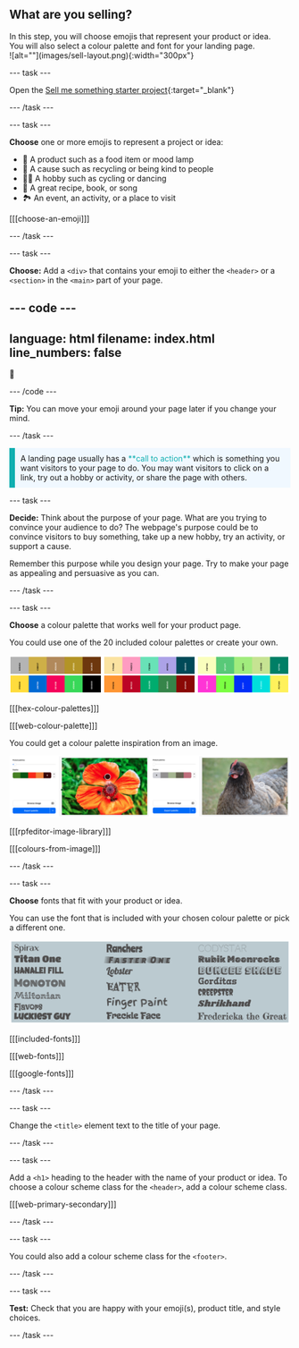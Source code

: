 ## What are you selling?

<div style="display: flex; flex-wrap: wrap">
<div style="flex-basis: 200px; flex-grow: 1; margin-right: 15px;">
In this step, you will choose emojis that represent your product or idea. You will also select a colour palette and font for your landing page. 
</div>
<div>
![alt=""](images/sell-layout.png){:width="300px"}
</div>
</div>

\--- task ---

Open the [Sell me something starter project](https://editor.raspberrypi.org/en/projects/sell-me-something-starter){:target="_blank"}

\--- /task ---

\--- task ---

**Choose** one or more emojis to represent a project or idea:

- 🧁 A product such as a food item or mood lamp
- 💝 A cause such as recycling or being kind to people
- 💃🏿 A hobby such as cycling or dancing
- 🍰 A great recipe, book, or song
- 🏞️ An event, an activity, or a place to visit

[[[choose-an-emoji]]]

\--- /task ---

\--- task ---

**Choose:** Add a `<div>` that contains your emoji to either the `<header>` or a `<section>` in the `<main>` part of your page.

## --- code ---

language: html
filename: index.html
line_numbers: false
--------------------------------------------------------

<div class="hugefont"> 
🦋
</div>

\--- /code ---

**Tip:** You can move your emoji around your page later if you change your mind.

\--- /task ---

<p style="border-left: solid; border-width:10px; border-color: #0faeb0; background-color: aliceblue; padding: 10px;">
A landing page usually has a <span style="color: #0faeb0">**call to action**</span> which is something you want visitors to your page to do. You may want visitors to click on a link, try out a hobby or activity, or share the page with others.  
</p>

\--- task ---

**Decide:** Think about the purpose of your page. What are you trying to convince your audience to do? The webpage's purpose could be to convince visitors to buy something, take up a new hobby, try an activity, or support a cause.

Remember this purpose while you design your page. Try to make your page as appealing and persuasive as you can.

\--- /task ---

\--- task ---

**Choose** a colour palette that works well for your product page.

You could use one of the 20 included colour palettes or create your own.

![A strip of six colour palettes that are some of the 20 included in the starter project.](images/palette-examples.png)

[[[hex-colour-palettes]]]

[[[web-colour-palette]]]

You could get a colour palette inspiration from an image.

![Two examples of images and their matching colour palettes.](images/image-palette.png)

[[[rpfeditor-image-library]]]

[[[colours-from-image]]]

\--- /task ---

\--- task ---

**Choose** fonts that fit with your product or idea.

You can use the font that is included with your chosen colour palette or pick a different one.

![Examples of the fonts available in the starter project. Each font title is written using the font style.](images/font-examples.png)

[[[included-fonts]]]

[[[web-fonts]]]

[[[google-fonts]]]

\--- /task ---

\--- task ---

Change the `<title>` element text to the title of your page.

\--- /task ---

\--- task ---

Add a `<h1>` heading to the header with the name of your product or idea. To choose a colour scheme class for the `<header>`, add a colour scheme class.

[[[web-primary-secondary]]]

\--- /task ---

\--- task ---

You could also add a colour scheme class for the `<footer>`.

\--- /task ---

\--- task ---

**Test:** Check that you are happy with your emoji(s), product title, and style choices.

\--- /task ---
